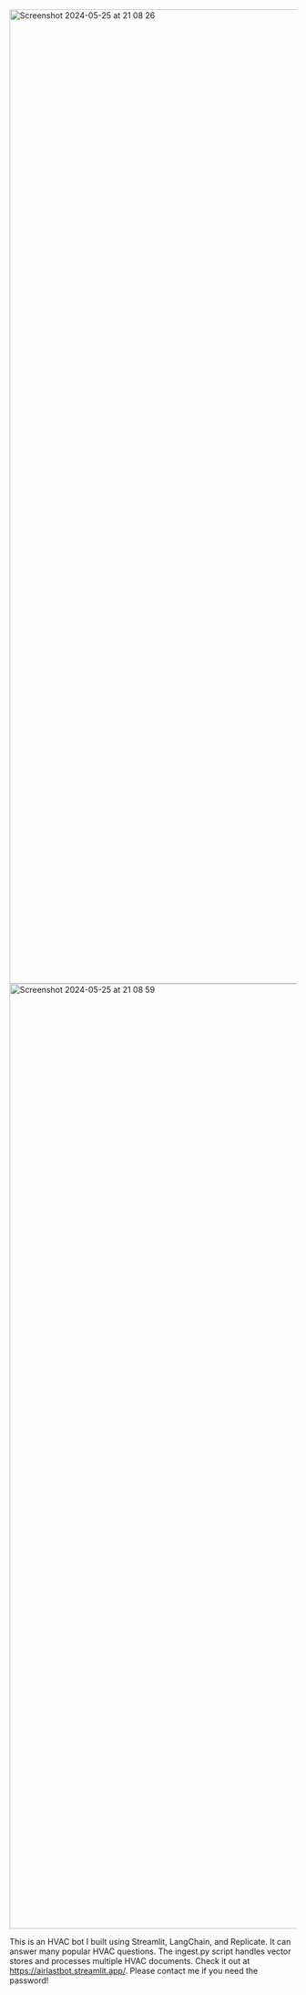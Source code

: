 <img width="1708" alt="Screenshot 2024-05-25 at 21 08 26" src="https://github.com/jackhoang99/hvacbot/assets/114491294/2c4af61a-0a67-44e7-ac62-a71f1a3ffe1f">
<img width="1657" alt="Screenshot 2024-05-25 at 21 08 59" src="https://github.com/jackhoang99/hvacbot/assets/114491294/f99703a6-938c-4558-a229-87e8dbc389e6">

This is an HVAC bot I built using Streamlit, LangChain, and Replicate. It can answer many popular HVAC questions. The ingest.py script handles vector stores and processes multiple HVAC documents. Check it out at https://airlastbot.streamlit.app/. Please contact me if you need the password!

